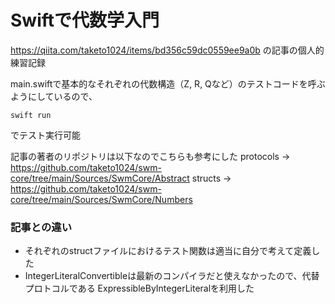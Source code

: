 # Swiftで代数学入門

https://qiita.com/taketo1024/items/bd356c59dc0559ee9a0b
の記事の個人的練習記録

main.swiftで基本的なそれぞれの代数構造（Z, R, Qなど）のテストコードを呼ぶようにしているので、
```
swift run
```
でテスト実行可能

記事の著者のリポジトリは以下なのでこちらも参考にした
protocols -> https://github.com/taketo1024/swm-core/tree/main/Sources/SwmCore/Abstract
structs -> https://github.com/taketo1024/swm-core/tree/main/Sources/SwmCore/Numbers

### 記事との違い

* それぞれのstructファイルにおけるテスト関数は適当に自分で考えて定義した
* IntegerLiteralConvertibleは最新のコンパイラだと使えなかったので、代替プロトコルである ExpressibleByIntegerLiteralを利用した